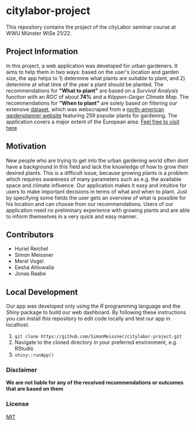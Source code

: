 # citylabor-project

This repository contains the project of the cityLabor seminar course at WWU Münster WiSe 21/22.

## Project Information

In this project, a web application was developed for urban gardeners. It aims to help them in two ways: based on the user's location and garden size, the app helps to 1) determine what plants are suitable to plant, and 2) determine at what time of the year a plant should be planted. The recommendations for __"What to plant"__ are based on a _Survival Analysis_ function with an _ROC_ of about __74%__ and a _Köppen-Geiger Climate Map_. The recommendations for __"When to plant"__ are solely based on filtering our extensive [dataset](https://github.com/SimonMeissner/citylabor-project/blob/main/src/20211214-plants-scraped.csv), which was webscraped from a [north-american gardenplanner website](https://gardenplanner.almanac.com/plants/us-and-canada/) featuring 259 popular plants for gardening. The application covers a major extent of the European area. [Feel free to visit here](https://simonmeissner.shinyapps.io/urbangardentool/)

## Motivation

New people who are trying to get into the urban gardening world often dont have a background in this field and lack the knowledge of how to grow their desired plants. This is a difficult issue, because growing plants is a problem which requires awareness of many parameters such as e.g. the available space and climate influence. Our application makes it easy and intuitive for users to make important decisions in terms of what and when to plant. Just by specifying some fields the user gets an overview of what is possible for his location and can choose from our recommendations. Users of our application need no preliminary experience with growing plants and are able to inform themselves in a very quick and easy manner. 

## Contributors

- Huriel Reichel
- Simon Meissner
- Merel Vogel
- Eesha Ahluwalia
- Jonas Raabe

## Local Development

Our app was developed only using the _R_ programming language and the _Shiny_ package to build our web dashboard. 
By following these instructions you can install this repository to edit code locally and test our app in localhost. 

1. `git clone https://github.com/SimonMeissner/citylabor-project.git`
2. Navigate to the cloned directory in your preferred environment, e.g. RStudio
3. `shiny::runApp()`

### Disclaimer

__We are not liable for any of the received recommendations or outcomes that are based on them__

### License

[MIT](https://en.wikipedia.org/wiki/MIT_License)
